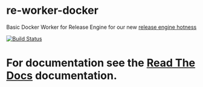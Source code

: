 re-worker-docker
================

Basic Docker Worker for Release Engine for our new [release engine hotness](https://github.com/RHInception/?query=re-)

[![Build Status](https://api.travis-ci.org/RHInception/re-worker-docker.png)](https://travis-ci.org/RHInception/re-worker-docker/)

# For documentation see the [Read The Docs](http://release-engine.readthedocs.org/en/latest/workers/reworkerdockerhtml) documentation.

